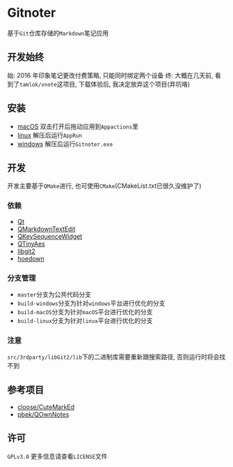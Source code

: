# Gitnoter

基于`Git`仓库存储的`Markdown`笔记应用

## 开发始终

始: 2016 年印象笔记更改付费策略, 只能同时绑定两个设备
终: 大概在几天前, 看到了`tamlok/vnote`这项目, 下载体验后, 我决定放弃这个项目(弃坑咯)

## 安装

- [macOS](https://gitee.com/Gitnoter/Gitnoter/attach_files/download?i=115052&u=http%3A%2F%2Ffiles.git.oschina.net%2Fgroup1%2FM00%2F02%2FC7%2FPaAvDFpgPD6ADQTMAMK6Bcw3HE4841.dmg%3Ftoken%3Ded2b4365477f20a91ab3393642e92162%26ts%3D1553070875%26attname%3DGitnoter-osx-v1.0.0.beta7.dmg) 双击打开后拖动应用到`Appactions`里
- [linux](https://gitee.com/Gitnoter/Gitnoter/attach_files/download?i=115054&u=http%3A%2F%2Ffiles.git.oschina.net%2Fgroup1%2FM00%2F02%2FC7%2FPaAvDFpgPsiAVxYzAb2x4V-_ALw1308.gz%3Ftoken%3D79b6a4eae1e7a540b3a8b390047101de%26ts%3D1553070875%26attname%3DGitnoter-linux-v1.0.0.beta7.tar.gz) 解压后运行`AppRun`
- [windows](https://gitee.com/Gitnoter/Gitnoter/attach_files/download?i=115053&u=http%3A%2F%2Ffiles.git.oschina.net%2Fgroup1%2FM00%2F02%2FC7%2FPaAvDFpgPEeAAmJoASje1BZ1vfE302.zip%3Ftoken%3Dfb6ad660e015867893d7a772ab4a689a%26ts%3D1553070875%26attname%3DGitnoter-windows-v1.0.0.beta7.zip) 解压后运行`Gitnoter.exe`

## 开发

开发主要基于`QMake`进行, 也可使用`CMake`(CMakeList.txt已很久没维护了)

### 依赖

- [Qt](https://www.qt.io/)
- [QMarkdownTextEdit](https://github.com/pbek/qmarkdowntextedit)
- [QKeySequenceWidget](https://github.com/DOOMer/qkeysequencewidget)
- [QTinyAes](https://github.com/Skycoder42/QTinyAes)
- [libgit2](https://github.com/libgit2/libgit2)
- [hoedown](https://github.com/hoedown/hoedown)

### 分支管理

- `master`分支为公共代码分支
- `build-windows`分支为针对`windows`平台进行优化的分支
- `build-macOS`分支为针对`macOS`平台进行优化的分支
- `build-linux`分支为针对`linux`平台进行优化的分支

### 注意

`src/3rdparty/libGit2/lib`下的二进制库需要重新跟搜索路径, 否则运行时将会找不到

## 参考项目

- [cloose/CuteMarkEd](https://github.com/cloose/CuteMarkEd)
- [pbek/QOwnNotes](https://github.com/pbek/QOwnNotes)

## 许可

`GPLv3.0` 更多信息请查看`LICENSE`文件


